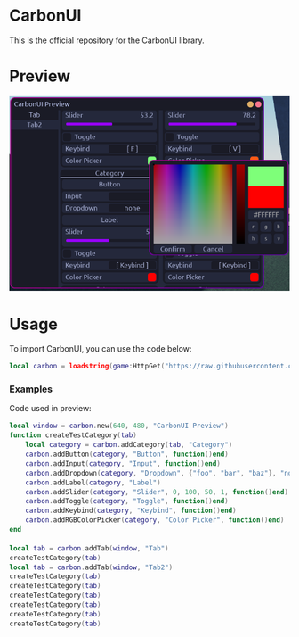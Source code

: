 # CarbonUI
This is the official repository for the CarbonUI library.

# Preview
![Preview](https://github.com/WoffleTbh/CarbonUI/blob/main/githubAssets/preview1.png?raw=true)
# Usage
To import CarbonUI, you can use the code below:
```lua
local carbon = loadstring(game:HttpGet("https://raw.githubusercontent.com/WoffleTbh/CarbonUI/main/carbonui.lua"))()
```
### Examples
Code used in preview:
```lua
local window = carbon.new(640, 480, "CarbonUI Preview")
function createTestCategory(tab)
    local category = carbon.addCategory(tab, "Category")
    carbon.addButton(category, "Button", function()end)
    carbon.addInput(category, "Input", function()end)
    carbon.addDropdown(category, "Dropdown", {"foo", "bar", "baz"}, "none", function()end)
    carbon.addLabel(category, "Label")
    carbon.addSlider(category, "Slider", 0, 100, 50, 1, function()end)
    carbon.addToggle(category, "Toggle", function()end)
    carbon.addKeybind(category, "Keybind", function()end)
    carbon.addRGBColorPicker(category, "Color Picker", function()end)
end

local tab = carbon.addTab(window, "Tab")
createTestCategory(tab)
local tab = carbon.addTab(window, "Tab2")
createTestCategory(tab)
createTestCategory(tab)
createTestCategory(tab)
createTestCategory(tab)
createTestCategory(tab)
createTestCategory(tab)
```
